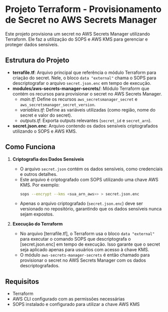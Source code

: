 # Projeto Terraform - Provisionamento de Secret no AWS Secrets Manager

Este projeto provisiona um secret no AWS Secrets Manager utilizando Terraform. Ele faz a utilização do SOPS e AWS KMS para gerenciar e proteger dados sensíveis.

## Estrutura do Projeto

- **terrafile.tf**: Arquivo principal que referência o módulo Terraform para criação do secret. Nele, o bloco `data "external"` chama o SOPS para descriptografar o arquivo `secret.json.enc` em tempo de execução.
- **modules/aws-secrets-manager-secrets/**: Módulo Terraform que contém os recursos para provisionar o secret no AWS Secrets Manager.
  - *main.tf*: Define os recursos `aws_secretsmanager_secret` e `aws_secretsmanager_secret_version`.
  - *variables.tf*: Define as variáveis utilizadas (como região, nome do secret e valor do secret).
  - *outputs.tf*: Exporta outputs relevantes (`secret_id` e `secret_arn`).
- **secret.json.enc**: Arquivo contendo os dados sensíveis criptografados utilizando o SOPS e AWS KMS.

## Como Funciona

1. **Criptografia dos Dados Sensíveis**
   - O arquivo `secret.json` contém os dados sensíveis, como credenciais e outros detalhes.
   - Este arquivo é criptografado com SOPS utilizando uma chave AWS KMS. Por exemplo:
     ```bash
     sops --encrypt --kms <sua_arn_aws>> > secret.json.enc
     ```
   - Apenas o arquivo criptografado (`secret.json.enc`) deve ser versionado no repositório, garantindo que os dados sensíveis nunca sejam expostos.

2. **Execução do Terraform**
   - No arquivo [terrafile.tf], o Terraform usa o bloco `data "external"` para executar o comando SOPS que descriptografa o [secret.json.enc] em tempo de execução. Isso garante que o secret seja aplicado apenas para usuários com acesso à chave KMS.
   - O módulo `aws-secrets-manager-secrets` é então chamado para provisionar o secret no AWS Secrets Manager com os dados descriptografados.
   

## Requisitos

- Terraform
- AWS CLI configurado com as permissões necessárias
- SOPS instalado e configurado para utilizar a chave AWS KMS
